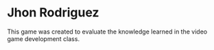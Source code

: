 # Jhon Rodriguez
This game was created to evaluate the knowledge learned in the video game development class. 
